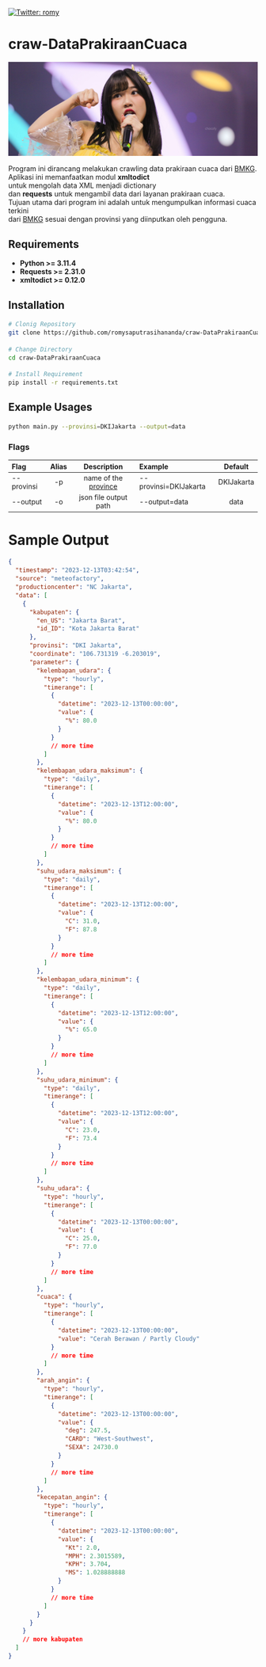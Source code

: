 [![Twitter: romy](https://img.shields.io/twitter/follow/RomySihananda)](https://twitter.com/RomySihananda)

# craw-DataPrakiraanCuaca

![](https://raw.githubusercontent.com/RomySaputraSihananda/RomySaputraSihananda/main/images/GBPFnKZa4AAqdsA.jpeg)

Program ini dirancang melakukan crawling data prakiraan cuaca dari [BMKG](https://data.bmkg.go.id). Aplikasi ini memanfaatkan modul **xmltodict** </br> untuk mengolah data XML menjadi dictionary </br>dan **requests** untuk mengambil data dari layanan prakiraan cuaca. </br>Tujuan utama dari program ini adalah untuk mengumpulkan informasi cuaca terkini</br> dari [BMKG](https://data.bmkg.go.id) sesuai dengan provinsi yang diinputkan oleh pengguna.

## Requirements

- **Python >= 3.11.4**
- **Requests >= 2.31.0**
- **xmltodict >= 0.12.0**

## Installation

```sh
# Clonig Repository
git clone https://github.com/romysaputrasihananda/craw-DataPrakiraanCuaca

# Change Directory
cd craw-DataPrakiraanCuaca

# Install Requirement
pip install -r requirements.txt
```

## Example Usages

```sh
python main.py --provinsi=DKIJakarta --output=data
```

### Flags

| Flag       | Alias |             Description             | Example               |  Default   |
| :--------- | :---: | :---------------------------------: | :-------------------- | :--------: |
| --provinsi |  -p   | name of the [province](Province.md) | --provinsi=DKIJakarta | DKIJakarta |
| --output   |  -o   |        json file output path        | --output=data         |    data    |

# Sample Output

```json
{
  "timestamp": "2023-12-13T03:42:54",
  "source": "meteofactory",
  "productioncenter": "NC Jakarta",
  "data": [
    {
      "kabupaten": {
        "en_US": "Jakarta Barat",
        "id_ID": "Kota Jakarta Barat"
      },
      "provinsi": "DKI Jakarta",
      "coordinate": "106.731319 -6.203019",
      "parameter": {
        "kelembapan_udara": {
          "type": "hourly",
          "timerange": [
            {
              "datetime": "2023-12-13T00:00:00",
              "value": {
                "%": 80.0
              }
            }
            // more time
          ]
        },
        "kelembapan_udara_maksimum": {
          "type": "daily",
          "timerange": [
            {
              "datetime": "2023-12-13T12:00:00",
              "value": {
                "%": 80.0
              }
            }
            // more time
          ]
        },
        "suhu_udara_maksimum": {
          "type": "daily",
          "timerange": [
            {
              "datetime": "2023-12-13T12:00:00",
              "value": {
                "C": 31.0,
                "F": 87.8
              }
            }
            // more time
          ]
        },
        "kelembapan_udara_minimum": {
          "type": "daily",
          "timerange": [
            {
              "datetime": "2023-12-13T12:00:00",
              "value": {
                "%": 65.0
              }
            }
            // more time
          ]
        },
        "suhu_udara_minimum": {
          "type": "daily",
          "timerange": [
            {
              "datetime": "2023-12-13T12:00:00",
              "value": {
                "C": 23.0,
                "F": 73.4
              }
            }
            // more time
          ]
        },
        "suhu_udara": {
          "type": "hourly",
          "timerange": [
            {
              "datetime": "2023-12-13T00:00:00",
              "value": {
                "C": 25.0,
                "F": 77.0
              }
            }
            // more time
          ]
        },
        "cuaca": {
          "type": "hourly",
          "timerange": [
            {
              "datetime": "2023-12-13T00:00:00",
              "value": "Cerah Berawan / Partly Cloudy"
            }
            // more time
          ]
        },
        "arah_angin": {
          "type": "hourly",
          "timerange": [
            {
              "datetime": "2023-12-13T00:00:00",
              "value": {
                "deg": 247.5,
                "CARD": "West-Southwest",
                "SEXA": 24730.0
              }
            }
            // more time
          ]
        },
        "kecepatan_angin": {
          "type": "hourly",
          "timerange": [
            {
              "datetime": "2023-12-13T00:00:00",
              "value": {
                "Kt": 2.0,
                "MPH": 2.3015589,
                "KPH": 3.704,
                "MS": 1.028888888
              }
            }
            // more time
          ]
        }
      }
    }
    // more kabupaten
  ]
}
```
